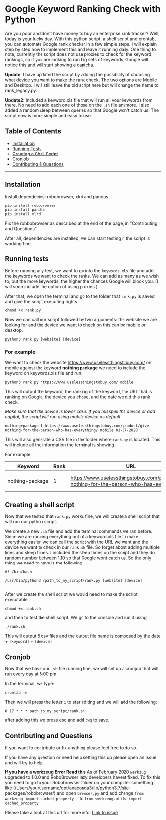 
# Google Keyword Ranking Check with Python 

Are you poor and don’t have money to buy an enterprise rank tracker? Well, today is your lucky day. With this python script, 
a shell script and crontab, you can automate Google rank checker in a few simple steps.
I will explain step by step how to implement this and leave it running daily.
One thing to note, currently the script does not use proxies to check for the keyword rankings, so if you are looking to run big sets of keywords, Google will notice this and will start showing a captcha.


**Update**: I have updated the script by adding the possibility of choosing what device you want to make the rank check. The two options are Mobile and Desktop. I will still leave the old script here but will change the name to rank_legacy.py.

**Update2**: Included a keyword.xls file that will run all your keywords from there. No need to add each one of those on the `.sh` file anymore. I also added a random sleep between queries so that Google won't catch us. The script now is more simple and easy to use.

## Table of Contents 

- [Installation](#installation)
- [Running Tests](#running-tests)
- [Creating a Shell Script](#creating-a-shell-script)
- [Cronjob](#cronjob)
- [Contributing & Questions](#contributing-and-questions)

---

## Installation

Install dependecies: robobrowser, xlrd  and pandas

```shell
pip install robobrowser
pip install pandas
pip install xlrd 
```
Fix the robbobrowser as described at the end of the page, in "Contributing and Questions"

After all, dependencies are installed, we can start testing if the script is working fine.

## Running tests
Before running any test, we want to go into the `keywords.xls` file and add the keywords we want to check the ranks. We can add as many as we wish to, but the more keywords, the higher the chances Google will block you. (I will soon include the option of using proxies.)

After that, we open the terminal and go to the folder that `rank.py` is saved and give the script executing rights.

```shell
chmod +x rank.py
```
Now we can call our script followed by two arguments: the website we are looking for and the device we want to check on this can be mobile or desktop.

```shell
python3 rank.py [website] [device] 
```

### For example 
We want to check the website https://www.uselessthingstobuy.com/ on mobile against the keyword **nothing package** we need to include the keyword on keywords.xls file and run:

```shell
python3 rank.py https://www.uselessthingstobuy.com/ mobile
```

This will output the keyword, the ranking of the keyword, the URL that is ranking on Google, the device you chose, and the date we did this rank check.

*Make sure that the device is lower case. If you misspell the device or add capital, the script will run using mobile device as default*

```shell 
nothing+package 1 https://www.uselessthingstobuy.com/product/give-nothing-for-the-person-who-has-everything/ mobile 01-07-2020
```
This will also generate a CSV file in the folder where `rank.py` is located. This will include all the information the terminal is showing.

For example:

| Keyword         	| Rank 	| URL                                                                                        	| Device 	| Date       	|
|-----------------	|------	|--------------------------------------------------------------------------------------------	|--------	|------------	|
| nothing+package 	| 1    	| https://www.uselessthingstobuy.com/product/give-nothing-for-the-person-who-has-everything/ 	| mobile 	| 01-07-2020 	|

## Creating a shell script

Now that we tested that `rank.py` works fine, we will create a shell script that will run our python script.

We create a new `.sh` file and add the terminal commands we ran before. Since we are running everything out of a keyword.xls file to make everything easier, we can call the script with the URL we want and the device we want to check in our `rank.sh` file. 
So forget about adding multiple lines and sleep times. I included the sleep times on the script and they do random number between 1,10 so that Google wont catch us. So the only thing we need to have is the following:

```shell
#! /bin/bash

/usr/bin/python3 /path_to_my_script/rank.py [website] [device] 


```

After we create the shell script we would need to make the script executable

```shell
chmod +x rank.sh
```
and then to test the shell script. We go to the console and run it using

```shell
./rank.sh
```
This will output 5 csv files and the output file name is composed by the date + `[keyword]` + `[device]`

## Cronjob

Now that we have our `.sh` file running fine, we will set up a cronjob that will run every day at 5:00 pm

In the terminal, we type:

```shell
crontab -e
```
Then we will press the letter `i` to star editing and we will add the following:

```
0 17 * * * path_to_my_script/rank.sh
```

after adding this we press esc and add `:wq` to save.

## Contributing and Questions

If you want to contribute or fix anything please feel free to do so. 

If you have any question or need help setting this up please open an issue and will try to help.


**If you have a werkzeug Error Read this** As of February 2020 `werkzug` upgraded to 1.0.0 and RoboBrowser lazy developers havent fixed. To fix this you need to go to your Robobrowser folder on your computer something like (/Users/yourusername/opt/anaconda3/lib/python3.7/site-packages/robobrowser/) and open `browser.py` and add change ```from werkzeug import cached_property  ``` to ```from werkzeug.utils import cached_property```

Please take a look at this url for more info: [Link to issue](https://github.com/jmcarp/robobrowser/issues/93)









